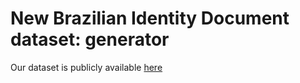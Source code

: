 # New Brazilian Identity Document dataset: generator

Our dataset is publicly available [here](https://drive.google.com/file/d/1QXe-1QZnw9WOnTm54eTlMADdV49qSjra/view?usp=sharing)

